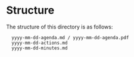 # Structure

The structure of this directory is as follows:

```
  yyyy-mm-dd-agenda.md / yyyy-mm-dd-agenda.pdf
  yyyy-mm-dd-actions.md
  yyyy-mm-dd-minutes.md
```
